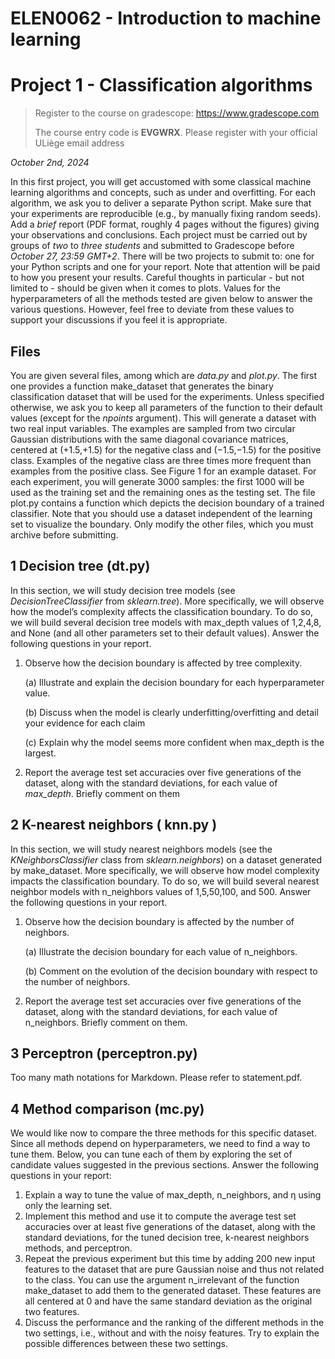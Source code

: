 # ELEN0062 - Introduction to machine learning
# Project 1 - Classification algorithms

> Register to the course on gradescope: https://www.gradescope.com
> 
> The course entry code is **EVGWRX**. Please register with your official ULiège email address

*October 2nd, 2024*

In this first project, you will get accustomed with some classical machine learning algorithms and concepts, such as under and overfitting. For each algorithm, we ask you to deliver a separate Python script. Make sure that your experiments are reproducible (e.g., by manually fixing random seeds). Add a _brief_ report (PDF format, roughly 4 pages without the figures) giving your observations and conclusions. Each project must be carried out by groups of _two_ to _three students_ and submitted to Gradescope before _October 27, 23:59 GMT+2_. There will be two projects to submit to: one for your Python scripts and one for your report. Note that attention will be paid to how you present your results. Careful thoughts in particular - but not limited to - should be given when it comes to plots. Values for the hyperparameters of all the methods tested are given below to answer the various questions. However, feel free to deviate from these values to support your discussions if you feel it is appropriate.

## Files

You are given several files, among which are *data.py* and *plot.py*. The first one provides a function make_dataset that generates the binary classification dataset that will be used for the experiments. Unless specified otherwise, we ask you to keep all parameters of the function to their default values (except for the *npoints* argument). This will generate a dataset with two real input variables. The examples are sampled from two circular Gaussian distributions with the same diagonal covariance matrices, centered at (+1.5,+1.5) for the negative class and (−1.5,−1.5) for the positive class. Examples of the negative class are three times more frequent than examples from the positive class. See Figure 1 for an example dataset. For each experiment, you will generate 3000 samples: the first 1000 will be used as the training set and the remaining ones as the testing set.
The file plot.py contains a function which depicts the decision boundary of a trained classifier. Note that you should use a dataset independent of the learning set to visualize the boundary.
Only modify the other files, which you must archive before submitting.

## 1 Decision tree (dt.py)

In this section, we will study decision tree models (see *DecisionTreeClassifier* from *sklearn.tree*). More specifically, we will observe how the model’s complexity affects the classification boundary. To do so, we will build several decision tree models with max_depth values of 1,2,4,8, and None (and all other parameters set
to their default values). Answer the following questions in your report.
1. Observe how the decision boundary is affected by tree complexity.

    (a) Illustrate and explain the decision boundary for each hyperparameter
value.

    (b) Discuss when the model is clearly underfitting/overfitting and detail your
evidence for each claim

    (c) Explain why the model seems more confident when max_depth is the
largest.

2. Report the average test set accuracies over five generations of the dataset,
along with the standard deviations, for each value of *max_depth*. Briefly
comment on them

## 2 K-nearest neighbors ( knn.py )

In this section, we will study nearest neighbors models (see the *KNeighborsClassifier* class from *sklearn.neighbors*) on a dataset generated by make_dataset. More specifically, we will observe how model complexity impacts the classification boundary. To do so, we will build several nearest neighbor models with n_neighbors
values of 1,5,50,100, and 500. Answer the following questions in your report.
1. Observe how the decision boundary is affected by the number of neighbors.

    (a) Illustrate the decision boundary for each value of n_neighbors.

    (b) Comment on the evolution of the decision boundary with respect to the number of neighbors.
2. Report the average test set accuracies over five generations of the dataset,
along with the standard deviations, for each value of n_neighbors. Briefly
comment on them.


## 3 Perceptron (perceptron.py)
Too many math notations for Markdown. Please refer to statement.pdf.

## 4 Method comparison (mc.py)
We would like now to compare the three methods for this specific dataset. Since all methods depend on hyperparameters, we need to find a way to tune them. Below, you can tune each of them by exploring the set of candidate values suggested in the previous sections.
Answer the following questions in your report:
1. Explain a way to tune the value of max_depth, n_neighbors, and η using only the learning set.
2. Implement this method and use it to compute the average test set accuracies over at least five generations of the dataset, along with the standard deviations, for the tuned decision tree, k-nearest neighbors methods, and perceptron.
3. Repeat the previous experiment but this time by adding 200 new input features to the dataset that are pure Gaussian noise and thus not related to the class. You can use the argument n_irrelevant of the function make_dataset to add them to the generated dataset. These features are all centered at 0 and have the same standard deviation as the original two features.
4. Discuss the performance and the ranking of the different methods in the two settings, i.e., without and with the noisy features. Try to explain the possible differences between these two settings.

